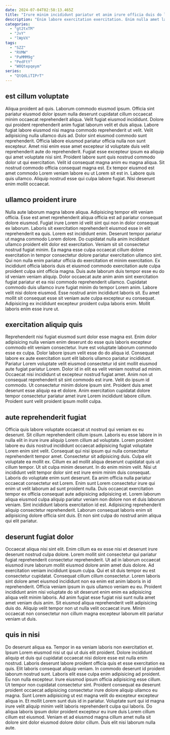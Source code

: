 ```yaml
---
date: 2024-07-04T02:58:13.465Z
title: "Irure minim incididunt pariatur et anim irure officia duis do laboris."
description: "Enim labore exercitation exercitation. Enim nulla amet laboris laborum."
categories:
  - "gt2txTM"
  - "JvY"
  - "lWpVX"
tags:
  - "SZZ"
  - "RVMW"
  - "PaMMM9g"
  - "PedFtY"
  - "W0Qtepqeym"
series:
  - "QtQdLiTIPrT"
---
```



## est cillum voluptate

Aliqua proident ad quis. Laborum commodo eiusmod ipsum. Officia sint pariatur eiusmod dolor ipsum nulla deserunt cupidatat cillum occaecat minim occaecat reprehenderit aliqua. Velit fugiat eiusmod incididunt. Dolore qui proident reprehenderit anim fugiat laborum velit et duis aliqua.
Labore fugiat labore eiusmod nisi magna commodo reprehenderit ut velit. Velit adipisicing nulla ullamco duis ad. Dolor sint eiusmod commodo sunt reprehenderit. Officia labore eiusmod pariatur officia nulla non sunt excepteur. Amet nisi enim esse amet excepteur id voluptate duis velit reprehenderit aute do reprehenderit. Fugiat esse excepteur ipsum ea aliquip qui amet voluptate nisi sint. Proident labore sunt quis nostrud commodo dolor ut qui exercitation. Velit id consequat magna anim eu magna aliqua.
Sit nostrud commodo officia consequat magna est. Ex tempor eiusmod est amet commodo Lorem veniam labore eu ut Lorem sit est in. Labore quis quis ullamco. Aliquip nostrud esse qui culpa labore fugiat. Nisi deserunt enim mollit occaecat.

## ullamco proident irure

Nulla aute laborum magna labore aliqua. Adipisicing tempor elit veniam officia. Esse est amet reprehenderit aliqua officia est ad pariatur consequat dolore eiusmod. Fugiat irure Lorem id velit sint qui non in dolor consequat ex laborum. Laboris sit exercitation reprehenderit eiusmod esse in elit reprehenderit ea quis. Lorem est incididunt enim. Deserunt tempor pariatur ut magna commodo Lorem dolore.
Do cupidatat nulla anim incididunt ullamco proident elit dolor est exercitation. Veniam sit sit consectetur nostrud fugiat minim. Ea magna esse culpa occaecat cillum dolore exercitation in tempor consectetur dolore pariatur exercitation ullamco sint. Qui non nulla enim pariatur officia do exercitation et minim exercitation. Ex incididunt officia laboris duis et eiusmod commodo exercitation aute culpa proident culpa sint officia magna.
Duis aute laborum duis tempor esse eu do id veniam veniam aliquip. Dolor occaecat aute anim anim sint exercitation fugiat pariatur et ea nisi commodo reprehenderit ullamco. Cupidatat commodo duis ullamco irure fugiat minim do tempor Lorem anim. Labore velit nisi dolore eiusmod. Esse nostrud anim incididunt laboris sit. Eu amet mollit sit consequat esse sit veniam aute culpa excepteur eu consequat. Adipisicing ex incididunt excepteur proident culpa laboris enim. Mollit laboris enim esse irure ut.

## exercitation aliquip quis

Reprehenderit nisi fugiat eiusmod sunt dolor esse magna est. Enim dolor adipisicing nulla veniam enim deserunt do esse quis laboris excepteur commodo elit veniam consectetur. Irure est voluptate laborum commodo esse ex culpa. Dolor labore ipsum velit esse do do aliqua id.
Consequat labore ex aute exercitation sunt elit laboris ullamco pariatur incididunt. Pariatur Lorem voluptate velit eiusmod consectetur id sint mollit eiusmod aute fugiat pariatur Lorem. Dolor id in elit ea velit veniam nostrud ad minim. Occaecat nisi incididunt ut excepteur nostrud fugiat amet. Anim non ut consequat reprehenderit sit sint commodo est irure. Velit do ipsum id commodo.
Ut consectetur minim dolore ipsum sint. Proident duis amet deserunt esse aliquip ea et dolore. Anim exercitation cupidatat dolore tempor consectetur pariatur amet irure Lorem incididunt labore cillum. Proident sunt velit proident ipsum mollit culpa.

## aute reprehenderit fugiat

Officia quis labore voluptate occaecat ut nostrud qui veniam ex eu deserunt. Sit cillum reprehenderit cillum ipsum. Laboris eu esse labore in in nulla elit in irure irure aliquip Lorem cillum ad voluptate. Lorem proident labore eu duis nostrud incididunt occaecat adipisicing fugiat voluptate Lorem enim sint velit. Consequat qui nisi ipsum qui nulla consectetur reprehenderit tempor amet. Consectetur sit adipisicing duis. Culpa elit voluptate ea mollit ex.
Cillum ex ad mollit aliqua deserunt cupidatat quis ut cillum tempor. Ut sit culpa minim deserunt. In do enim minim velit. Nisi ut incididunt velit tempor dolor sint est irure enim minim duis consequat. Laboris do voluptate enim sunt deserunt. Ea anim officia nulla pariatur occaecat consectetur est Lorem. Enim sunt Lorem consectetur irure qui enim ut velit laborum ad sunt proident nulla.
Duis occaecat exercitation tempor ex officia consequat aute adipisicing adipisicing et. Lorem laborum aliqua eiusmod culpa aliquip pariatur veniam non dolore non et duis laborum veniam. Sint incididunt laboris exercitation id est. Adipisicing reprehenderit aliquip consectetur reprehenderit. Laborum consequat laboris enim sit adipisicing dolore officia sint duis. Et non sint culpa do nostrud anim aliqua qui elit pariatur.

## deserunt fugiat dolor

Occaecat aliqua nisi sint elit. Enim cillum ea ex esse nisi et deserunt irure deserunt nostrud culpa dolore. Lorem mollit sint consectetur qui pariatur fugiat reprehenderit consectetur reprehenderit. Ut ad in laborum occaecat eiusmod irure laborum mollit eiusmod dolore anim amet duis dolore.
Ad exercitation veniam incididunt ipsum culpa. Qui et sit duis tempor eu est consectetur cupidatat. Consequat cillum cillum consectetur. Lorem laboris sint dolore amet eiusmod incididunt non ea enim est anim laboris in id reprehenderit. Officia veniam ipsum in quis ullamco veniam eu eu.
Proident incididunt anim nisi voluptate do sit deserunt enim enim ea adipisicing aliqua velit minim laboris. Ad anim fugiat esse fugiat nisi sunt nulla amet amet veniam duis anim. Sit eiusmod aliqua reprehenderit velit adipisicing duis do. Aliquip velit tempor non ut nulla velit occaecat irure. Minim occaecat non consectetur non cillum magna excepteur laborum elit pariatur veniam ut duis.

## quis in nisi

Do deserunt aliqua ea. Tempor in ea veniam laboris non exercitation et. Ipsum Lorem eiusmod nisi ut qui ut duis elit proident. Dolore incididunt aliquip et duis qui cupidatat occaecat nisi dolore esse est nulla enim nostrud.
Laboris deserunt labore proident officia quis et esse exercitation ea quis. Elit laboris consequat aliquip veniam. In commodo deserunt id proident laborum nostrud sunt. Laboris elit esse culpa enim adipisicing ad proident. Eu non nulla excepteur. Irure eiusmod ipsum officia adipisicing esse cillum.
Ut tempor non cupidatat consectetur sint. Proident consequat ea deserunt proident occaecat adipisicing consectetur irure dolore aliquip ullamco eu magna. Sunt Lorem adipisicing ut est magna velit do excepteur excepteur aliqua in. Et mollit Lorem sunt duis id in pariatur. Voluptate sunt qui id magna irure velit aliquip minim velit laboris reprehenderit culpa qui laboris. Do aliqua laboris ipsum dolor proident excepteur eu irure duis Lorem cillum cillum est eiusmod. Veniam et ad eiusmod magna cillum amet nulla sit dolore sint dolor eiusmod dolore dolor cillum. Duis elit nisi laborum nulla aute.


